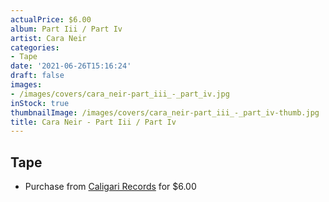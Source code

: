 ```yaml
---
actualPrice: $6.00
album: Part Iii / Part Iv
artist: Cara Neir
categories:
- Tape
date: '2021-06-26T15:16:24'
draft: false
images:
- /images/covers/cara_neir-part_iii_-_part_iv.jpg
inStock: true
thumbnailImage: /images/covers/cara_neir-part_iii_-_part_iv-thumb.jpg
title: Cara Neir - Part Iii / Part Iv
---
```


## Tape
* Purchase from [Caligari Records](https://caligarirecords.storenvy.com/products/29901307-cara-neir-part-iii-part-iv) for $6.00
